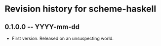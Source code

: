 # Revision history for scheme-haskell

## 0.1.0.0 -- YYYY-mm-dd

* First version. Released on an unsuspecting world.
